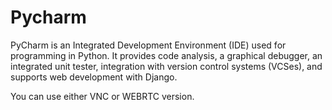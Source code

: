# Pycharm

PyCharm is an Integrated Development Environment (IDE) used for programming in Python. It provides code analysis, a graphical debugger, an integrated unit tester, integration with version control systems (VCSes), and supports web development with Django.

You can use either VNC or WEBRTC version.
